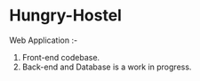 # Hungry-Hostel

Web Application :-

1) Front-end codebase. 
2) Back-end and Database is a work in progress.
